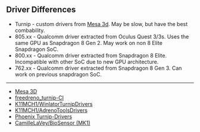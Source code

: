 ## Driver Differences
- Turnip - custom drivers from [Mesa 3d](https://www.mesa3d.org/). May be slow, but have the best combability.
- 805.xx - Qualcomm driver extracted from Oculus Quest 3/3s. Uses the same GPU as Snapdragon 8 Gen 2. May work on non 8 Elite Snapdragon SoC.
- 800.xx - Qualcomm driver extracted from Snapdragon 8 Elite. Incompatible with other SoC due to new GPU architecture.
- 762.xx - Qualcomm driver extracted from Snapdragon 8 Gen 3. Can work on previous snapdragon SoC.

---
- [Mesa 3D](https://www.mesa3d.org/)
- [freedreno_turnip-CI](https://github.com/Weab-chan/freedreno_turnip-CI)
- [K11MCH1/WinlatorTurnipDrivers](https://github.com/K11MCH1/WinlatorTurnipDrivers)
- [K11MCH1/AdrenoToolsDrivers](https://github.com/K11MCH1/AdrenoToolsDrivers)
- [Phoenix Turnip-Drivers](https://github.com/Phoenix-Dev-0/Turnip-Drivers)
- [CamilleLaVey/BioSensor (MK1)](https://git.citron-emu.org/CamilleLaVey/BioSensor/releases)

